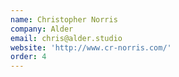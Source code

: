 ```yaml
---
name: Christopher Norris
company: Alder
email: chris@alder.studio
website: 'http://www.cr-norris.com/'
order: 4
---
```

